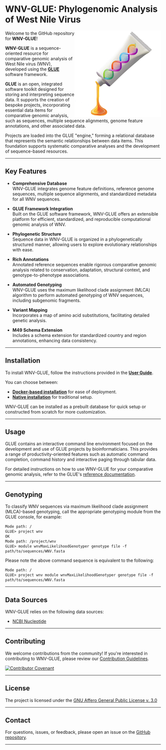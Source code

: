 # WNV-GLUE: Phylogenomic Analysis of West Nile Virus

<img src="md/wnv-glue-logo.png" align="right" alt="" width="280" />

Welcome to the GitHub repository for **WNV-GLUE**!

**WNV-GLUE** is a sequence-oriented resource for comparative genomic analysis of West Nile virus (WNV), developed using the **[GLUE](https://github.com/giffordlabcvr/gluetools)** software framework.

**GLUE** is an open, integrated software toolkit designed for storing and interpreting sequence data. It supports the creation of bespoke projects, incorporating essential data items for comparative genomic analysis, such as sequences, multiple sequence alignments, genome feature annotations, and other associated data.

Projects are loaded into the GLUE "engine," forming a relational database that represents the semantic relationships between data items. This foundation supports systematic comparative analyses and the development of sequence-based resources.


* * * * *

## Key Features

-   **Comprehensive Database**\
    WNV-GLUE integrates genome feature definitions, reference genome sequences, multiple sequence alignments, and standardized metadata for all WNV sequences.

-   **GLUE Framework Integration**\
    Built on the GLUE software framework, WNV-GLUE offers an extensible platform for efficient, standardized, and reproducible computational genomic analysis of WNV.

-   **Phylogenetic Structure**\
    Sequence data in WNV-GLUE is organized in a phylogenetically structured manner, allowing users to explore evolutionary relationships with ease.

-   **Rich Annotations**\
    Annotated reference sequences enable rigorous comparative genomic analysis related to conservation, adaptation, structural context, and genotype-to-phenotype associations.

-   **Automated Genotyping**\
    WNV-GLUE uses the maximum likelihood clade assignment (MLCA) algorithm to perform automated genotyping of WNV sequences, including subgenomic fragments.

-   **Variant Mapping**\
    Incorporates a map of amino acid substitutions, facilitating detailed genetic analysis.

-   **M49 Schema Extension**\
    Includes a schema extension for standardized country and region annotations, enhancing data consistency.


* * * * *


Installation
------------

To install WNV-GLUE, follow the instructions provided in the **[User Guide](https://github.com/giffordlabcvr/WNV-GLUE/wiki)**.

You can choose between:

-   **[Docker-based installation](https://github.com/giffordlabcvr/WNV-GLUE/wiki/Docker-Installation)** for ease of deployment.
-   **[Native installation](https://github.com/giffordlabcvr/WNV-GLUE/wiki/Native-Installation)** for traditional setup.

WNV-GLUE can be installed as a prebuilt database for quick setup or constructed from scratch for more customization.

* * * * *


## Usage

GLUE contains an interactive command line environment focused on the development and use of GLUE projects by bioinformaticians. This provides a range of productivity-oriented features such as automatic command completion, command history and interactive paging through tabular data. 

For detailed instructions on how to use WNV-GLUE for your comparative genomic analysis, refer to the GLUE's [reference documentation](http://glue-tools.cvr.gla.ac.uk/).

* * * * *

## Genotyping

To classify WNV sequences via maximum likelihood clade assignment (MLCA)-based genotyping, call the appropriate genotyping module from the GLUE console, for example:

```
Mode path: /
GLUE> project wnv
OK
Mode path: /project/wnv
GLUE> module wnvMaxLikelihoodGenotyper genotype file -f path/to/sequences/WNV.fasta 
```

Please note the above command sequence is equivalent to the following:

```
Mode path: /
GLUE> project wnv module wnvMaxLikelihoodGenotyper genotype file -f path/to/sequences/WNV.fasta 
```

* * * * *

## Data Sources

WNV-GLUE relies on the following data sources:

- [NCBI Nucleotide](https://www.ncbi.nlm.nih.gov/nuccore)

* * * * *

## Contributing

We welcome contributions from the community! If you're interested in contributing to WNV-GLUE, please review our [Contribution Guidelines](./md/CONTRIBUTING.md).

[![Contributor Covenant](https://img.shields.io/badge/Contributor%20Covenant-2.1-4baaaa.svg)](./md/code_of_conduct.md)

* * * * *

## License

The project is licensed under the [GNU Affero General Public License v. 3.0](https://www.gnu.org/licenses/agpl-3.0.en.html)

* * * * *

## Contact

For questions, issues, or feedback, please open an issue on the [GitHub repository](https://github.com/giffordlabcvr/WNV-GLUE/issues).

* * * * *
